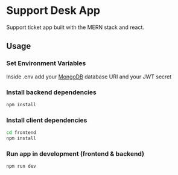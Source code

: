 # Support Desk App
Support ticket app built with the MERN stack and react.

## Usage

### Set Environment Variables

Inside .env add your [MongoDB](https://www.mongodb.com/) database URI and your JWT secret

### Install backend dependencies

```bash
npm install
```

### Install client dependencies

```bash
cd frontend
npm install
```

### Run app in development (frontend & backend)

```bash
npm run dev
